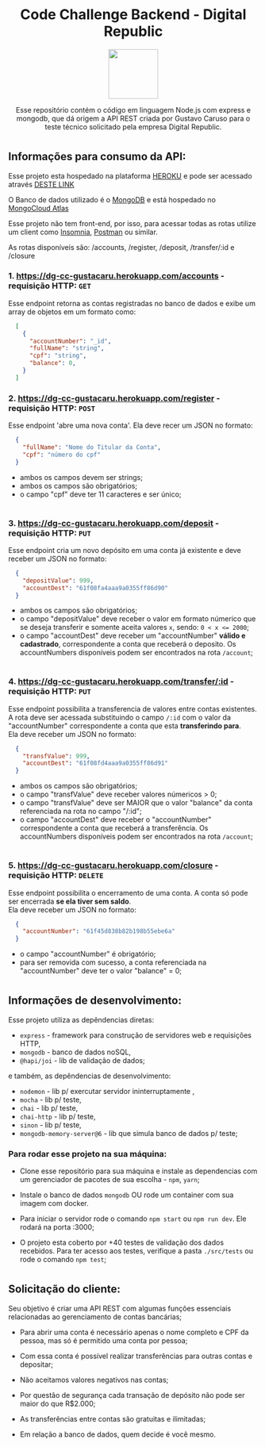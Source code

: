 <div align="center">

# Code Challenge Backend - Digital Republic
  
  <img width="100px" src="https://media-exp1.licdn.com/dms/image/C4D0BAQEezQzUHoUtcA/company-logo_200_200/0/1625683637278?e=2159024400&v=beta&t=IkDZT_-SGgEJQeHI3Lb7PKhlfqWAoemj56tBrLKFDhw" />

Esse repositório contém o código em linguagem Node.js com express e mongodb, que dá origem a API REST criada por Gustavo Caruso para o teste técnico solicitado pela empresa Digital Republic.

</div>

#

## Informações para consumo da API:

Esse projeto esta hospedado na plataforma <a href="https://www.heroku.com/" target="_blank">HEROKU</a> e pode ser acessado através <a href="https://dg-cc-gustacaru.herokuapp.com/" target="_blank">DESTE LINK</a>

O Banco de dados utilizado é o <a target="_blank" href="https://www.mongodb.com/">MongoDB</a> e está hospedado no <a target="_blank" href="https://cloud.mongodb.com/">MongoCloud Atlas</a>

Esse projeto não tem front-end, por isso, para acessar todas as rotas utilize um client como 
<a target="_blank" href="https://insomnia.rest/">Insomnia</a>, <a target="_blank" href="https://www.postman.com/">Postman</a> ou similar.

As rotas disponíveis são: /accounts, /register, /deposit, /transfer/:id e /closure

###  1. https://dg-cc-gustacaru.herokuapp.com/accounts - requisição HTTP: `GET` <br>
  Esse endpoint retorna as contas registradas no banco de dados e exibe um array de objetos em um formato como:

  ```json
    [
      {
        "accountNumber": "_id",
        "fullName": "string",
        "cpf": "string",
        "balance": 0,
      }
    ]
  ```

###  2. https://dg-cc-gustacaru.herokuapp.com/register - requisição HTTP: `POST` <br>
  Esse endpoint 'abre uma nova conta'. Ela deve recer um JSON no formato:

  ```json
    {
      "fullName": "Nome do Titular da Conta",
      "cpf": "número do cpf" 
    }
  ```
  - ambos os campos devem ser strings;
  - ambos os campos são obrigatórios;
  - o campo "cpf" deve ter 11 caracteres e ser único; 
  <br><br>

###  3. https://dg-cc-gustacaru.herokuapp.com/deposit - requisição HTTP: `PUT` <br>
  Esse endpoint cria um novo depósito em uma conta já existente e deve receber um JSON no formato:

  ```json
    {
      "depositValue": 999,
      "accountDest": "61f08fa4aaa9a0355ff86d90"
    }
  ```
  - ambos os campos são obrigatórios;
  - o campo "depositValue" deve receber o valor em formato númerico que se deseja transferir e somente aceita valores `x`, sendo: `0 < x <= 2000`;
  - o campo "accountDest" deve receber um "accountNumber" **válido e cadastrado**, correspondente a conta que receberá o deposito. Os accountNumbers disponíveis podem ser encontrados na rota `/account`;
  <br><br>


###  4. https://dg-cc-gustacaru.herokuapp.com/transfer/:id - requisição HTTP: `PUT` <br>
  Esse endpoint possibilita a transferencia de valores entre contas existentes. <br>
    A rota deve ser acessada substituindo o campo `/:id` com o valor da "accountNumber" correspondente a conta que esta **transferindo para**. <br>
    Ela deve receber um JSON no formato:

  ```json
    {
      "transfValue": 999,
      "accountDest": "61f08fd4aaa9a0355ff86d91"
    }
  ```
  - ambos os campos são obrigatórios;
  - o campo "transfValue" deve receber valores númericos > 0;
  - o campo "transfValue" deve ser MAIOR que o valor "balance" da conta referenciada na rota no campo "/:id";
  - o campo "accountDest" deve receber o "accountNumber" correspondente a conta que receberá a transferência. Os accountNumbers disponíveis podem ser encontrados na rota `/account`;
  <br><br>

### 5. https://dg-cc-gustacaru.herokuapp.com/closure - requisição HTTP: `DELETE` <br>
  Esse endpoint possibilita o encerramento de uma conta. A conta só pode ser encerrada **se ela tiver sem saldo**. <br>
  Ela deve receber um JSON no formato:

  ```json
    {
      "accountNumber": "61f45d838b82b198b55ebe6a"
    }
  ```
  - o campo "accountNumber" é obrigatório;
  - para ser removida com sucesso, a conta referenciada na "accountNumber" deve ter o valor "balance" = 0;

#

## Informações de desenvolvimento:

Esse projeto utiliza as depêndencias diretas:
- `express` - framework para construção de servidores web e requisições HTTP,
- `mongodb` - banco de dados noSQL,
- `@hapi/joi` - lib de validação de dados;

e também, as depêndencias de desenvolvimento:
- `nodemon` - lib p/ exercutar servidor ininterruptamente ,
- `mocha` - lib p/ teste,
- `chai` - lib p/ teste,
- `chai-http` - lib p/ teste,
- `sinon` - lib p/ teste,
- `mongodb-memory-server@6` - lib que simula banco de dados p/ teste;

### Para rodar esse projeto na sua máquina:
- Clone esse repositório para sua máquina e instale as dependencias com um gerenciador de pacotes de sua escolha - `npm`, `yarn`;

- Instale o banco de dados `mongodb` OU rode um container com sua imagem com docker.

- Para iniciar o servidor rode o comando `npm start` ou `npm run dev`. Ele rodará na porta :3000;

- O projeto esta coberto por +40 testes de validação dos dados recebidos. Para ter acesso aos testes, verifique a pasta `./src/tests` ou rode o comando `npm test`;

#

<div align="left">

## Solicitação do cliente:

Seu objetivo é criar uma API REST com algumas funções essenciais relacionadas ao gerenciamento de contas bancárias;

  - Para abrir uma conta é necessário apenas o nome completo e CPF da pessoa, mas só é permitido uma conta por pessoa;

  - Com essa conta é possível realizar transferências para outras contas e depositar;

  - Não aceitamos valores negativos nas contas;

  - Por questão de segurança cada transação de depósito não pode ser maior do que R$2.000;
  
  - As transferências entre contas são gratuitas e ilimitadas;

  - Em relação a banco de dados, quem decide é você mesmo.

</div>
